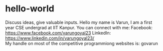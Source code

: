 # hello-world
Discuss ideas, give valuable inputs.
Hello my name is Varun, I am a first year CSE undergrad at IIT Kanpur.
You can connect with me:
Facebook: https://www.facebook.com/varungoyal23
LinkedIn: https://www.linkedin.com/in/varungoyal23/         
My handle on most of the competitive programmiong websites is: govarun
